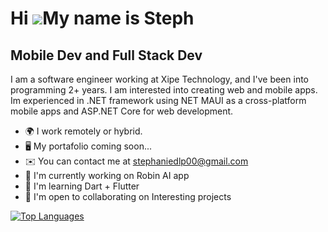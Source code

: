 Hi ![](https://user-images.githubusercontent.com/18350557/176309783-0785949b-9127-417c-8b55-ab5a4333674e.gif)My name is Steph
============================================================================================================================================

Mobile Dev and Full Stack Dev
----------------------------


I am a software engineer working at Xipe Technology, and I've been into programming 2+ years. I am interested into creating web and mobile apps.
Im experienced in .NET framework using NET MAUI as a cross-platform mobile apps and ASP.NET Core for web development.

*  🌍  I  work remotely or hybrid.
* 🖥️  My portafolio coming soon...
* ✉️  You can contact me at stephaniedlp00@gmail.com
* 🚀  I'm currently working on Robin AI app
* 🧠  I'm learning Dart + Flutter
* 🤝  I'm open to collaborating on Interesting projects

<a href="https://github.com/stephaniedlp" align="left"><img src="https://github-readme-stats.vercel.app/api/top-langs/?username=stephaniedlp&langs_count=10&title_color=0891b2&text_color=ffffff&icon_color=0891b2&bg_color=1c1917&hide_border=true&locale=en&custom_title=Top%20%Languages" alt="Top Languages" /></a>
